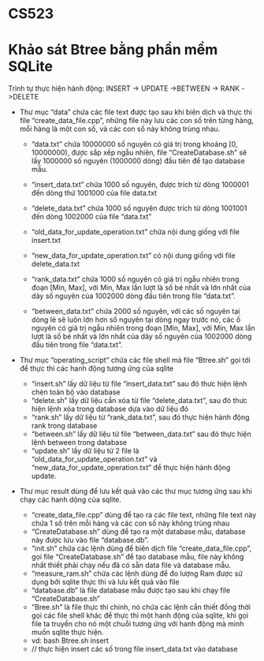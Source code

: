 # CS523
# Khảo sát Btree bằng phần mềm SQLite

Trình tự thực hiện hành động: INSERT -> UPDATE ->BETWEEN -> RANK ->DELETE

- Thư mục “data” chứa các file text được tạo sau khi biên dịch và thực thi file “create_data_file.cpp”, những file này lưu các con số trên từng hàng, mỗi hàng là một con số, và các con số này không trùng nhau.
	+ “data.txt” chứa 10000000 số nguyên có giá trị trong khoảng [0, 10000000), được sắp xếp ngẫu nhiên, file “CreateDatabase.sh” sẽ lấy 1000000 số nguyên (1000000 dòng) đầu tiên để tạo database mẫu.

	+ “insert_data.txt” chứa 1000 số nguyên, được trích từ dòng 1000001 đến dòng thứ 1001000 của file data.txt

	+ “delete_data.txt” chứa 1000 số nguyên được trích từ dòng 1001001 đến dòng 1002000 của file “data.txt”

	+ “old_data_for_update_operation.txt” chứa nội dung giống với file insert.txt
	+ “new_data_for_update_operation.txt” có nội dung giống với file delete_data.txt
	+ “rank_data.txt” chứa 1000 số nguyên có giá trị ngẫu nhiên trong đoạn [Min, Max], với Min, Max lần lượt là số bé nhất và lớn nhất của dãy số nguyên của 1002000 dòng đầu tiên trong file “data.txt”.
	+ “between_data.txt” chứa 2000 số nguyên, với các số nguyên tại dòng lẻ sẽ luôn lớn hơn số nguyên tại dòng ngay trước nó, các ố nguyên có giá trị ngẫu nhiên trong đoạn [Min, Max], với Min, Max lần lượt là số bé nhất và lớn nhất của dãy số nguyên của 1002000 dòng đầu tiên trong file “data.txt”.
	
- Thư mục “operating_script” chứa các file shell mà file “Btree.sh” gọi tới để thực thi các hanh động tương ứng của sqlite
	+ “insert.sh” lấy dữ liệu từ file “insert_data.txt” sau đó thưc hiện lệnh chèn toàn bộ vào database
	+ “delete.sh” lấy dữ liệu cần xóa từ file “delete_data.txt”, sau đó thưc hiện lệnh xóa trong database dựa vào dữ liệu đó
	+ “rank.sh” lấy dữ liệu từ “rank_data.txt”, sau đó thực hiện hành động rank trong database
	+ “between.sh” lấy dữ liệu từ file “between_data.txt” sau đó thực hiện lệnh between trong database 
	+ “update.sh” lấy dữ liệu từ 2 file là “old_data_for_update_operation.txt” và 
“new_data_for_update_operation.txt” để thực hiện hành động update.

- Thư mục result dùng để lưu kết quả vào các thư mục tương ứng sau khi chạy các hanh dộng của sqlite. 
	+ “create_data_file.cpp” dùng để tạo ra các file text, những file text này chứa 1 số trên mỗi hàng và các con số này không trùng nhau
	+ “CreateDatabase.sh” dùng để tạo ra một database mẫu, database này được lưu vào file “database.db”.
	+ “init.sh” chứa các lệnh dùng để biên dịch file “create_data_file.cpp”, gọi file “CreateDatabase.sh” để tạo database mẫu, file này không nhất thiết phải chạy nếu đã có sẵn data file và database mẫu.
	+ “measure_ram.sh” chứa các lệnh dùng để đo lượng Ram được sử dụng bởi sqlite thực thi và lưu kết quả vào file
	+ “database.db” là file database mẫu được tạo sau khi chạy file “CreateDatabase.sh”
	+ “Bree.sh” là file thực thi chinh, nó chứa các lệnh cần thiết đồng thời gọi các file shell khác để thực thi một hanh động của sqlite, khi gọi file ta truyền cho nó một chuỗi tương ứng với hanh động mà minh muốn sqlite thực hiện.
	+ vd: bash Btree.sh insert 
	+ // thực hiện insert các số trong file insert_data.txt vào database
